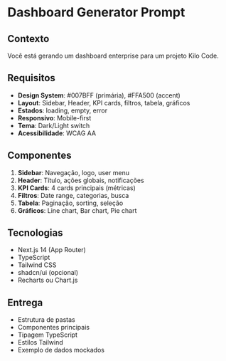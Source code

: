 # Dashboard Generator Prompt

## Contexto
Você está gerando um dashboard enterprise para um projeto Kilo Code.

## Requisitos
- **Design System**: #007BFF (primária), #FFA500 (accent)
- **Layout**: Sidebar, Header, KPI cards, filtros, tabela, gráficos
- **Estados**: loading, empty, error
- **Responsivo**: Mobile-first
- **Tema**: Dark/Light switch
- **Acessibilidade**: WCAG AA

## Componentes
1. **Sidebar**: Navegação, logo, user menu
2. **Header**: Título, ações globais, notificações
3. **KPI Cards**: 4 cards principais (métricas)
4. **Filtros**: Date range, categorias, busca
5. **Tabela**: Paginação, sorting, seleção
6. **Gráficos**: Line chart, Bar chart, Pie chart

## Tecnologias
- Next.js 14 (App Router)
- TypeScript
- Tailwind CSS
- shadcn/ui (opcional)
- Recharts ou Chart.js

## Entrega
- Estrutura de pastas
- Componentes principais
- Tipagem TypeScript
- Estilos Tailwind
- Exemplo de dados mockados